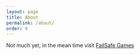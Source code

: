 ```yaml
---
layout: page
title: About
permalink: /about/
order: 9
---
```


Not much yet, in the mean time visit [FailSafe Games](https://www.failsafegames.com)
